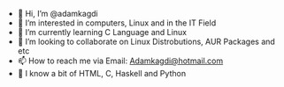 - 👋 Hi, I’m @adamkagdi
- 👀 I’m interested in computers, Linux and in the IT Field
- 🌱 I’m currently learning C Language and Linux
- 💞️ I’m looking to collaborate on Linux Distrobutions, AUR Packages and etc
- 📫 How to reach me via 
Email: Adamkagdi@hotmail.com                          
- 💬 I know a bit of HTML, C, Haskell and Python

<!---
adamkagdi/adamkagdi is a ✨ special ✨ repository because its `README.md` (this file) appears on your GitHub profile.
You can click the Preview link to take a look at your changes.
--->
